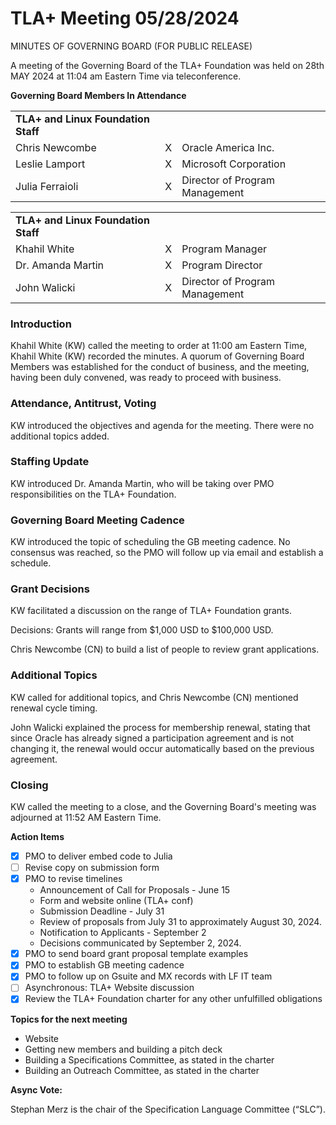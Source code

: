 # TLA+ Meeting 05/28/2024

MINUTES OF GOVERNING BOARD (FOR PUBLIC RELEASE)

A meeting of the Governing Board of the TLA+ Foundation was held on 28th MAY 2024 at 11:04 am Eastern Time via teleconference.

**Governing Board Members In Attendance**

<table>
  <tr>
   <td><strong>TLA+ and Linux Foundation Staff</strong>
   </td>
   <td>
   </td>
   <td>
   </td>
  </tr>
  <tr>
   <td>Chris Newcombe
   </td>
   <td>X
   </td>
   <td>Oracle America Inc.
   </td>
  </tr>
  <tr>
   <td>Leslie Lamport 
   </td>
   <td>X
   </td>
   <td>Microsoft Corporation
   </td>
  </tr>
  <tr>
   <td>Julia Ferraioli
   </td>
   <td>X
   </td>
   <td>Director of Program Management
   </td>
  </tr>
</table>

<table>
  <tr>
   <td><strong>TLA+ and Linux Foundation Staff</strong>
   </td>
   <td>
   </td>
   <td>
   </td>
  </tr>
  <tr>
   <td>Khahil White
   </td>
   <td>X
   </td>
   <td>Program Manager
   </td>
  </tr>
  <tr>
   <td>Dr. Amanda Martin
   </td>
   <td>X
   </td>
   <td>Program Director
   </td>
  </tr>
  <tr>
   <td>John Walicki
   </td>
   <td>X
   </td>
   <td>Director of Program Management
   </td>
  </tr>
</table>

### Introduction

Khahil White (KW) called the meeting to order at 11:00 am Eastern Time, Khahil White (KW) recorded the minutes. A quorum of Governing Board Members was established for the conduct of business, and the meeting, having been duly convened, was ready to proceed with business.

### Attendance, Antitrust, Voting

KW introduced the objectives and agenda for the meeting. There were no additional topics added.

### Staffing Update

KW introduced Dr. Amanda Martin, who will be taking over PMO responsibilities on the TLA+ Foundation.

### Governing Board Meeting Cadence

KW introduced the topic of scheduling the GB meeting cadence. No consensus was reached, so the PMO will follow up via email and establish a schedule.

### Grant Decisions

KW facilitated a discussion on the range of TLA+ Foundation grants.

Decisions: Grants will range from $1,000 USD to $100,000 USD.

Chris Newcombe (CN) to build a list of people to review grant applications.

### Additional Topics

KW called for additional topics, and Chris Newcombe (CN) mentioned renewal cycle timing.

John Walicki explained the process for membership renewal, stating that since Oracle has already signed a participation agreement and is not changing it, the renewal would occur automatically based on the previous agreement.

### Closing

KW called the meeting to a close, and the Governing Board's meeting was adjourned at 11:52 AM Eastern Time.

**Action Items**

- [x] PMO to deliver embed code to Julia
- [ ] Revise copy on submission form
- [x] PMO to revise timelines
  - Announcement of Call for Proposals - June 15
  - Form and website online (TLA+ conf)
  - Submission Deadline - July 31
  - Review of proposals from July 31 to approximately August 30, 2024.
  - Notification to Applicants - September 2
  - Decisions communicated by September 2, 2024.
- [x] PMO to send board grant proposal template examples
- [x] PMO to establish GB meeting cadence
- [x] PMO to follow up on Gsuite and MX records with LF IT team
- [ ] Asynchronous: TLA+ Website discussion
- [x] Review the TLA+ Foundation charter for any other unfulfilled obligations

**Topics for the next meeting**

- Website
- Getting new members and building a pitch deck
- Building a Specifications Committee, as stated in the charter
- Building an Outreach Committee, as stated in the charter

**Async Vote:**

Stephan Merz is the chair of the Specification Language Committee (“SLC”).
